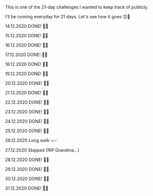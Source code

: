 This is one of the 21-day challenges I wanted to keep track of publicly. 

I'll be running everyday for 21 days. Let's see how it goes 😊🤘

14.12.2020 DONE! 🏃✅

15.12.2020 DONE! 🏃✅

16.12.2020 DONE! 🏃✅

17.12.2020 DONE! 🏃✅

18.12.2020 DONE! 🏃✅

19.12.2020 DONE! 🏃✅

20.12.2020 DONE! 🏃✅

21.12.2020 DONE! 🏃✅

22.12.2020 DONE! 🏃✅

23.12.2020 DONE! 🏃✅

24.12.2020 DONE! 🏃✅

25.12.2020 DONE! 🏃✅

26.12.2020 Long walk ~✅

27.12.2020 Skipped (RIP Grandma...)

28.12.2020 DONE! 🏃✅

29.12.2020 DONE! 🏃✅

30.12.2020 DONE! 🏃✅

31.12.2020 DONE! 🏃✅

